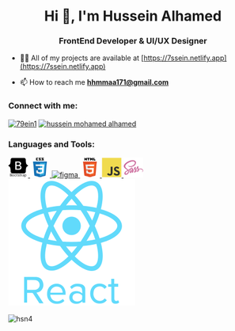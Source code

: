 <h1 align="center">Hi 👋, I'm Hussein Alhamed</h1>
<h3 align="center">FrontEnd Developer & UI/UX Designer</h3>

- 👨‍💻 All of my projects are available at [https://7ssein.netlify.app](https://7ssein.netlify.app)

- 📫 How to reach me **hhmmaa171@gmail.com**

<h3 align="left">Connect with me:</h3>
<p align="left">
<a href="https://twitter.com/79ein1" target="blank"><img align="center" src="https://raw.githubusercontent.com/rahuldkjain/github-profile-readme-generator/master/src/images/icons/Social/twitter.svg" alt="79ein1" height="30" width="40" /></a>
<a href="https://linkedin.com/in/hussein mohamed alhamed" target="blank"><img align="center" src="https://raw.githubusercontent.com/rahuldkjain/github-profile-readme-generator/master/src/images/icons/Social/linked-in-alt.svg" alt="hussein mohamed alhamed" height="30" width="40" /></a>
</p>

<h3 align="left">Languages and Tools:</h3>
<p align="left"> <a href="https://getbootstrap.com" target="_blank" rel="noreferrer"> <img src="https://raw.githubusercontent.com/devicons/devicon/master/icons/bootstrap/bootstrap-plain-wordmark.svg" alt="bootstrap" width="40" height="40"/> </a> <a href="https://www.w3schools.com/css/" target="_blank" rel="noreferrer"> <img src="https://raw.githubusercontent.com/devicons/devicon/master/icons/css3/css3-original-wordmark.svg" alt="css3" width="40" height="40"/> </a> <a href="https://www.figma.com/" target="_blank" rel="noreferrer"> <img src="https://www.vectorlogo.zone/logos/figma/figma-icon.svg" alt="figma" width="40" height="40"/> </a> <a href="https://www.w3.org/html/" target="_blank" rel="noreferrer"> <img src="https://raw.githubusercontent.com/devicons/devicon/master/icons/html5/html5-original-wordmark.svg" alt="html5" width="40" height="40"/> </a> <a href="https://developer.mozilla.org/en-US/docs/Web/JavaScript" target="_blank" rel="noreferrer"> <img src="https://raw.githubusercontent.com/devicons/devicon/master/icons/javascript/javascript-original.svg" alt="javascript" width="40" height="40"/> </a> <a href="https://sass-lang.com" target="_blank" rel="noreferrer"> <img src="https://raw.githubusercontent.com/devicons/devicon/master/icons/sass/sass-original.svg" alt="sass" width="40" height="40"/> </a> <a><img class="ml-4 w-8 h-8 sm:w-10 sm:h-10" src="https://raw.githubusercontent.com/devicons/devicon/master/icons/react/react-original-wordmark.svg" alt="react"></a> </p> 

<p><img align="center" src="https://github-readme-stats.vercel.app/api/top-langs?username=hsn4&show_icons=true&locale=en&layout=compact" alt="hsn4" /></p>
